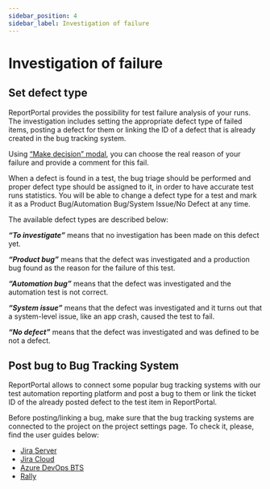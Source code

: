 ```yaml
---
sidebar_position: 4
sidebar_label: Investigation of failure
---
```


# Investigation of failure

## Set defect type

ReportPortal provides the possibility for test failure analysis of your runs. The investigation includes setting the appropriate defect type of failed items, posting a defect for them or linking the ID of a defect that is already created in the bug tracking system.

Using [“Make decision” modal](/analysis/ManualAnalysis#make-decision-modal-redesign), you can choose the real reason of your failure and provide a comment for this fail.

When a defect is found in a test, the bug triage should be performed and proper defect type should be assigned to it, in order to have accurate test runs statistics. You will be able to change a defect type for a test and mark it as a Product Bug/Automation Bug/System Issue/No Defect at any time.

The available defect types are described below:

***“To investigate”*** means that no investigation has been made on this defect yet.

***“Product bug”*** means that the defect was investigated and a production bug found as the reason for the failure of this test.

***“Automation bug”*** means that the defect was investigated and the automation test is not correct.

***“System issue”*** means that the defect was investigated and it turns out that a system-level issue, like an app crash, caused the test to fail.

***“No defect”*** means that the defect was investigated and was defined to be not a defect.

## Post bug to Bug Tracking System

ReportPortal allows to connect some popular bug tracking systems with our test automation reporting platform and post a bug to them or link the ticket ID of the already posted defect to the test item in ReportPortal.

Before posting/linking a bug, make sure that the bug tracking systems are connected to the project on the project settings page. To check it, please, find the user guides below:

* [Jira Server](/plugins/JiraServer)
* [Jira Cloud](/plugins/JiraCloud)
* [Azure DevOps BTS](/plugins/AzureDevOpsBTS)
* [Rally](/plugins/Rally)
